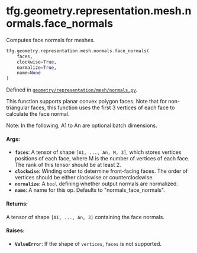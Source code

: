 <div itemscope itemtype="http://developers.google.com/ReferenceObject">
<meta itemprop="name" content="tfg.geometry.representation.mesh.normals.face_normals" />
<meta itemprop="path" content="Stable" />
</div>

# tfg.geometry.representation.mesh.normals.face_normals

Computes face normals for meshes.

``` python
tfg.geometry.representation.mesh.normals.face_normals(
    faces,
    clockwise=True,
    normalize=True,
    name=None
)
```



Defined in [`geometry/representation/mesh/normals.py`](https://github.com/tensorflow/graphics/blob/master/tensorflow_graphics/geometry/representation/mesh/normals.py).

<!-- Placeholder for "Used in" -->

This function supports planar convex polygon faces. Note that for
non-triangular faces, this function uses the first 3 vertices of each
face to calculate the face normal.

Note:
  In the following, A1 to An are optional batch dimensions.

#### Args:

*   <b>`faces`</b>: A tensor of shape `[A1, ..., An, M, 3]`, which stores
    vertices positions of each face, where M is the number of vertices of each
    face. The rank of this tensor should be at least 2.
*   <b>`clockwise`</b>: Winding order to determine front-facing faces. The order
    of vertices should be either clockwise or counterclockwise.
*   <b>`normalize`</b>: A `bool` defining whether output normals are normalized.
*   <b>`name`</b>: A name for this op. Defaults to "normals_face_normals".

#### Returns:

A tensor of shape `[A1, ..., An, 3]` containing the face normals.


#### Raises:

* <b>`ValueError`</b>: If the shape of `vertices`, `faces` is not supported.